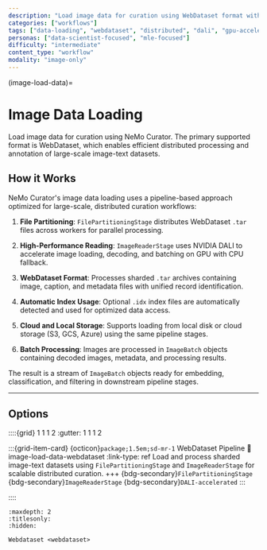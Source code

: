 ```yaml
---
description: "Load image data for curation using WebDataset format with distributed processing and GPU acceleration"
categories: ["workflows"]
tags: ["data-loading", "webdataset", "distributed", "dali", "gpu-accelerated"]
personas: ["data-scientist-focused", "mle-focused"]
difficulty: "intermediate"
content_type: "workflow"
modality: "image-only"
---
```


(image-load-data)=
# Image Data Loading

Load image data for curation using NeMo Curator. The primary supported format is WebDataset, which enables efficient distributed processing and annotation of large-scale image-text datasets.

## How it Works

NeMo Curator's image data loading uses a pipeline-based approach optimized for large-scale, distributed curation workflows:

1. **File Partitioning**: `FilePartitioningStage` distributes WebDataset `.tar` files across workers for parallel processing.

2. **High-Performance Reading**: `ImageReaderStage` uses NVIDIA DALI to accelerate image loading, decoding, and batching on GPU with CPU fallback.

3. **WebDataset Format**: Processes sharded `.tar` archives containing image, caption, and metadata files with unified record identification.

4. **Automatic Index Usage**: Optional `.idx` index files are automatically detected and used for optimized data access.

5. **Cloud and Local Storage**: Supports loading from local disk or cloud storage (S3, GCS, Azure) using the same pipeline stages.

6. **Batch Processing**: Images are processed in `ImageBatch` objects containing decoded images, metadata, and processing results.

The result is a stream of `ImageBatch` objects ready for embedding, classification, and filtering in downstream pipeline stages.

---

## Options

::::{grid} 1 1 1 2
:gutter: 1 1 1 2

:::{grid-item-card} {octicon}`package;1.5em;sd-mr-1` WebDataset Pipeline
:link: image-load-data-webdataset
:link-type: ref
Load and process sharded image-text datasets using `FilePartitioningStage` and `ImageReaderStage` for scalable distributed curation.
+++
{bdg-secondary}`FilePartitioningStage`
{bdg-secondary}`ImageReaderStage`
{bdg-secondary}`DALI-accelerated`
:::

::::

```{toctree}
:maxdepth: 2
:titlesonly:
:hidden:

Webdataset <webdataset>
```
